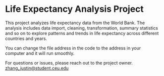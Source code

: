 # Life Expectancy Analysis Project

This project analyzes life expectancy data from the World Bank. The analysis includes data import, cleaning, transformation, summary statistics and so on to explore patterns and trends in life expectancy across different countries and years.

You can change the file address in the code to the address in your computer and it will run smoothly.

For questions or issues, please reach out to the project owner. zhang_justin@student.ceu.edu
